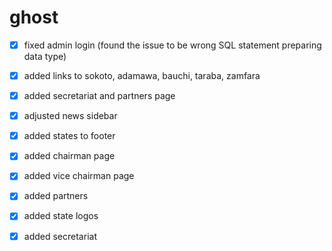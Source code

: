 # ghost

* [x] fixed admin login (found the issue to be wrong SQL statement preparing data type)

* [x] added links to sokoto, adamawa, bauchi, taraba, zamfara

* [x] added secretariat and partners page

* [x] adjusted news sidebar

* [x] added states to footer

* [x] added chairman page

* [x] added vice chairman page

* [x] added partners

* [x] added state logos

* [x] added secretariat
